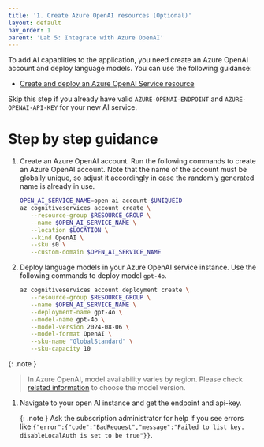 ```yaml
---
title: '1. Create Azure OpenAI resources (Optional)'
layout: default
nav_order: 1
parent: 'Lab 5: Integrate with Azure OpenAI'
---
```


To add AI capablities to the application, you need create an Azure OpenAI account and deploy language models. You can use the following guidance:
- [Create and deploy an Azure OpenAI Service resource](https://learn.microsoft.com/en-us/azure/ai-services/openai/how-to/create-resource)

Skip this step if you already have valid `AZURE-OPENAI-ENDPOINT` and `AZURE-OPENAI-API-KEY` for your new AI service.

# Step by step guidance

1. Create an Azure OpenAI account. Run the following commands to create an Azure OpenAI account. Note that the name of the account must be globally unique, so adjust it accordingly in case the randomly generated name is already in use.

   ```bash
   OPEN_AI_SERVICE_NAME=open-ai-account-$UNIQUEID
   az cognitiveservices account create \
      --resource-group $RESOURCE_GROUP \
      --name $OPEN_AI_SERVICE_NAME \
      --location $LOCATION \
      --kind OpenAI \
      --sku s0 \
      --custom-domain $OPEN_AI_SERVICE_NAME
   ```

1. Deploy language models in your Azure OpenAI service instance. Use the following commands to deploy model `gpt-4o`.

   ```bash
   az cognitiveservices account deployment create \
      --resource-group $RESOURCE_GROUP \
      --name $OPEN_AI_SERVICE_NAME \
      --deployment-name gpt-4o \
      --model-name gpt-4o \
      --model-version 2024-08-06 \
      --model-format OpenAI \
      --sku-name "GlobalStandard" \
      --sku-capacity 10
   ```

{: .note }
> In Azure OpenAI, model availability varies by region. Please check [related information](https://learn.microsoft.com/en-us/azure/ai-services/openai/concepts/models) to choose the model version.

1. Navigate to your open AI instance and get the endpoint and api-key.

   {: .note }
   Ask the subscription administrator for help if you see errors like `{"error":{"code":"BadRequest","message":"Failed to list key. disableLocalAuth is set to be true"}}`.
